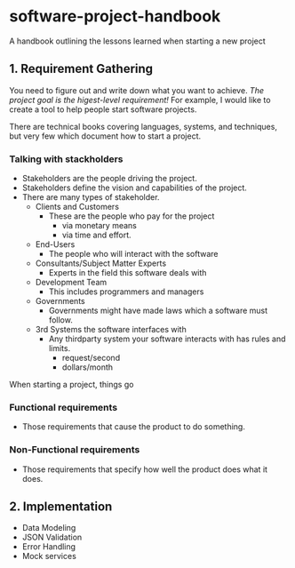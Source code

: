 # software-project-handbook
A handbook outlining the lessons learned when starting a new project

## 1. Requirement Gathering

You need to figure out and write down what you want to achieve. *The project goal is the higest-level requirement!*
For example, I would like to create a tool to help people start software projects.

There are technical books covering languages, systems, and techniques, but very few which document how to start a project.

### Talking with stackholders

* Stakeholders are the people driving the project.
* Stakeholders define the vision and capabilities of the project.
* There are many types of stakeholder.
  * Clients and Customers
    * These are the people who pay for the project
      * via monetary means
      * via time and effort.
  * End-Users
    * The people who will interact with the software
  * Consultants/Subject Matter Experts
    * Experts in the field this software deals with 
  * Development Team
    * This includes programmers and managers 
  * Governments
    * Governments might have made laws which a software must follow. 
  * 3rd Systems the software interfaces with
    * Any thirdparty system your software interacts with has rules and limits.
      * request/second
      * dollars/month

When starting a project, things go 


### Functional requirements
 * Those requirements that cause the product to do something.

### Non-Functional requirements
 * Those requirements that specify how well the product does what it does. 


## 2. Implementation

* Data Modeling
* JSON Validation
* Error Handling
* Mock services
